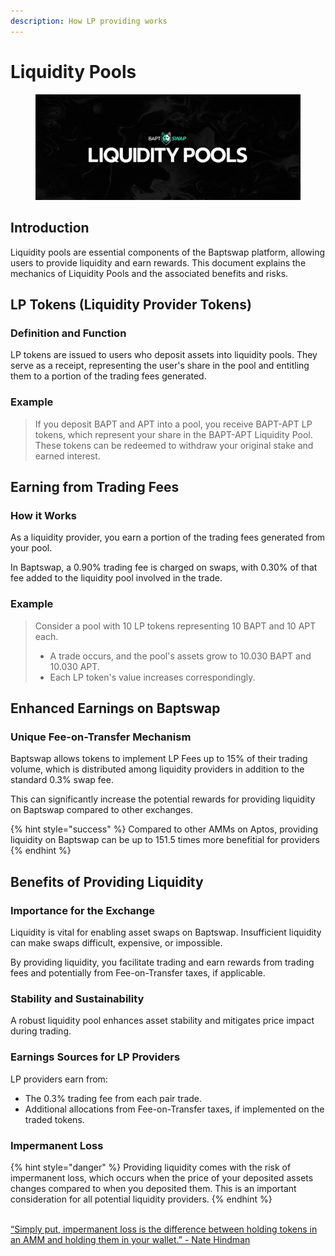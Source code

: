 ```yaml
---
description: How LP providing works
---
```


# Liquidity Pools

<figure><img src="../../.gitbook/assets/LiqPools.png" alt=""><figcaption></figcaption></figure>

## Introduction

Liquidity pools are essential components of the Baptswap platform, allowing users to provide liquidity and earn rewards. This document explains the mechanics of Liquidity Pools and the associated benefits and risks.

## LP Tokens (Liquidity Provider Tokens)

### Definition and Function

LP tokens are issued to users who deposit assets into liquidity pools. They serve as a receipt, representing the user's share in the pool and entitling them to a portion of the trading fees generated.

### Example

> If you deposit BAPT and APT into a pool, you receive BAPT-APT LP tokens, which represent your share in the BAPT-APT Liquidity Pool. These tokens can be redeemed to withdraw your original stake and earned interest.

## Earning from Trading Fees

### How it Works

As a liquidity provider, you earn a portion of the trading fees generated from your pool.

In Baptswap, a 0.90% trading fee is charged on swaps, with 0.30% of that fee added to the liquidity pool involved in the trade.

### Example

> Consider a pool with 10 LP tokens representing 10 BAPT and 10 APT each.
>
> * A trade occurs, and the pool's assets grow to 10.030 BAPT and 10.030 APT.
> * Each LP token's value increases correspondingly.

## Enhanced Earnings on Baptswap

### Unique Fee-on-Transfer Mechanism

Baptswap allows tokens to implement LP Fees up to 15% of their trading volume, which is distributed among liquidity providers in addition to the standard 0.3% swap fee.

This can significantly increase the potential rewards for providing liquidity on Baptswap compared to other exchanges.

{% hint style="success" %}
Compared to other AMMs on Aptos, providing liquidity on Baptswap can be up to 151.5 times more benefitial for providers
{% endhint %}

## Benefits of Providing Liquidity

### Importance for the Exchange

Liquidity is vital for enabling asset swaps on Baptswap. Insufficient liquidity can make swaps difficult, expensive, or impossible.

By providing liquidity, you facilitate trading and earn rewards from trading fees and potentially from Fee-on-Transfer taxes, if applicable.

### Stability and Sustainability

A robust liquidity pool enhances asset stability and mitigates price impact during trading.

### Earnings Sources for LP Providers

LP providers earn from:

* The 0.3% trading fee from each pair trade.
* Additional allocations from Fee-on-Transfer taxes, if implemented on the traded tokens.

### Impermanent Loss

{% hint style="danger" %}
Providing liquidity comes with the risk of impermanent loss, which occurs when the price of your deposited assets changes compared to when you deposited them. This is an important consideration for all potential liquidity providers.
{% endhint %}

\
[“Simply put, impermanent loss is the difference between holding tokens in an AMM and holding them in your wallet.” - Nate Hindman](https://blog.bancor.network/beginners-guide-to-getting-rekt-by-impermanent-loss-7c9510cb2f22)
